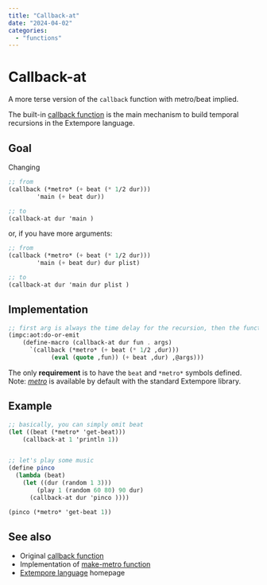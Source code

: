 ```yaml
---
title: "Callback-at"
date: "2024-04-02"
categories: 
  - "functions"
---
```


# Callback-at

A more terse version of the `callback` function  with metro/beat implied.

The built-in [callback function](https://extempore.michelepasin.org/def/callback.html) is the main mechanism to build temporal recursions in the Extempore language.

## Goal

Changing

```scheme
;; from 
(callback (*metro* (+ beat (* 1/2 dur)))
        'main (+ beat dur))

;; to
(callback-at dur 'main )
```

or, if you have more arguments:

```scheme
;; from
(callback (*metro* (+ beat (* 1/2 dur)))
        'main (+ beat dur) dur plist)

;; to  
(callback-at dur 'main dur plist )
```

## Implementation

```scheme
;; first arg is always the time delay for the recursion, then the function
(impc:aot:do-or-emit
    (define-macro (callback-at dur fun . args)
      `(callback (*metro* (+ beat (* 1/2 ,dur)))
            (eval (quote ,fun)) (+ beat ,dur) ,@args)))
```

The only **requirement** is to have the `beat` and `*metro*` symbols defined. Note: [*metro*](https://github.com/digego/extempore/blob/v0.8.9/runtime/scheme.xtm) is available by default with the standard Extempore library.


## Example

```scheme
;; basically, you can simply omit beat
(let ((beat (*metro* 'get-beat)))   
    (callback-at 1 'println 1))


;; let's play some music 
(define pinco
  (lambda (beat)
    (let ((dur (random 1 3)))
        (play 1 (random 60 80) 90 dur)
      (callback-at dur 'pinco ))))

(pinco (*metro* 'get-beat 1))
```


## See also

* Original [callback function](https://extempore.michelepasin.org/def/callback.html)
* Implementation of [make-metro function](https://github.com/digego/extempore/blob/v0.8.9/runtime/scheme.xtm)
* [Extempore language](https://extemporelang.github.io/) homepage
